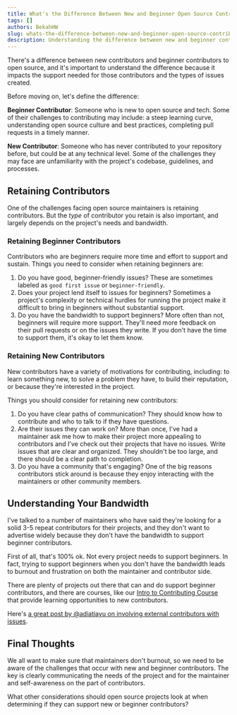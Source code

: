 ```yaml
---
title: What's the Difference Between New and Beginner Open Source Contributors?
tags: []
authors: BekahHW
slug: whats-the-difference-between-new-and-beginner-open-source-contributors
description: Understanding the difference between new and beginner contributors is important for both project maintainers and the contributors themselves. This post identifies some of the unique challenges and needs of these two types of contributors.
---
```


There's a difference between new contributors and beginner contributors to open source, and it's important to understand the difference because it impacts the support needed for those contributors and the types of issues created.
<!-- truncate -->

Before moving on, let's define the difference:

**Beginner Contributor**: Someone who is new to open source and tech. Some of their challenges to contributing may include: a steep learning curve, understanding open source culture and best practices, completing pull requests in a timely manner.

**New Contributor**: Someone who has never contributed to your repository before, but could be at any technical level. Some of the challenges they may face are unfamiliarity with the project's codebase, guidelines, and processes.

## Retaining Contributors

One of the challenges facing open source maintainers is retaining contributors. But the *type* of contributor you retain is also important, and largely depends on the project's needs and bandwidth.

### Retaining Beginner Contributors

Contributors who are beginners require more time and effort to support and sustain. Things you need to consider when retaining beginners are:

1. Do you have good, beginner-friendly issues? These are sometimes labeled as `good first issue` or `beginner-friendly`.
2. Does your project lend itself to issues for beginners? Sometimes a project's complexity or technical hurdles for running the project make it difficult to bring in beginners without substantial support.
3. Do you have the bandwidth to support beginners? More often than not, beginners will require more support. They'll need more feedback on their pull requests or on the issues they write. If you don't have the time to support them, it's okay to let them know.

### Retaining New Contributors

New contributors have a variety of motivations for contributing, including: to learn something new, to solve a problem they have, to build their reputation, or because they're interested in the project.

Things you should consider for retaining new contributors:

1. Do you have clear paths of communication? They should know how to contribute and who to talk to if they have questions.
2. Are their issues they can work on? More than once, I've had a maintainer ask me how to make their project more appealing to contributors and I've check out their projects that have no issues. Write issues that are clear and organized. They shouldn't be too large, and there should be a clear path to completion.
3. Do you have a community that's engaging? One of the big reasons contributors stick around is because they enjoy interacting with the maintainers or other community members.

## Understanding Your Bandwidth

I've talked to a number of maintainers who have said they're looking for a solid 3-5 repeat contributors for their projects, and they don't want to advertise widely because they don't have the bandwidth to support beginner contributors.

First of all, that's 100% ok. Not every project needs to support beginners. In fact, trying to support beginners when you don't have the bandwidth leads to burnout and frustration on both the maintainer and contributor side.

There are plenty of projects out there that can and do support beginner contributors, and there are courses, like our [Intro to Contributing Course](https://opensauced.pizza/learn/#/) that provide learning opportunities to new contributors.

Here's [a great post by @adiatiayu on involving external contributors with issues](https://dev.to/opensauced/collaborate-conquer-grow-mastering-the-art-of-issue-management-for-open-source-projects-49gi).

## Final Thoughts

We all want to make sure that maintainers don't burnout, so we need to be aware of the challenges that occur with new and beginner contributors. The key is clearly communicating the needs of the project and for the maintainer and self-awareness on the part of contributors.

What other considerations should open source projects look at when determining if they can support new or beginner contributors?
